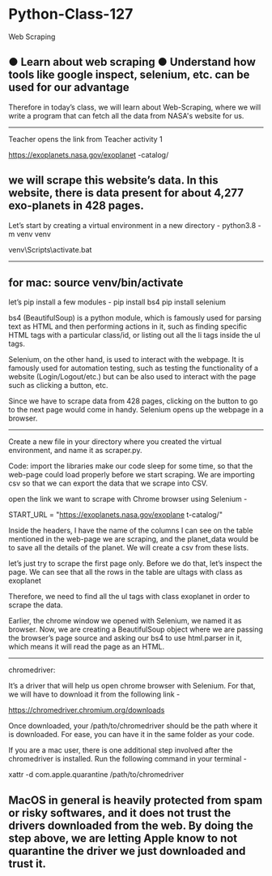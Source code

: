 # Python-Class-127
Web Scraping

● Learn about web scraping
● Understand how tools like google inspect, selenium, etc. can
be used for our advantage
-----------------------------------------

 
Therefore in today’s class, we will learn about Web-Scraping, where we will write a program that can fetch all the data from NASA's website for us.

-------------------------------------------------------------------------------

Teacher opens the link from Teacher activity 1

https://exoplanets.nasa.gov/exoplanet -catalog/


we will scrape this website’s data. In this website, there is data present for about 4,277 exo-planets in 428 pages. 
---------------------------------------------------------
Let’s start by creating a virtual environment in a new directory -
python3.8 -m venv venv

venv\Scripts\activate.bat

---------------------
for mac:
source venv/bin/activate
-------------------------
let’s pip install a few modules -
pip install bs4
pip install selenium

bs4 (​BeautifulSoup​) ​is a python module, which is famously used for parsing text as HTML and then performing actions in it, such as finding specific HTML tags with a particular class/id, or listing out all the li tags inside the ul tags.



Selenium, on the other hand, is used to interact with the webpage. It is famously used for automation testing, such as testing the functionality of a website (Login/Logout/etc.) but can be also used to interact with the page such as clicking a button, etc.


Since we have to scrape data from 428 pages, clicking on the button to go to the next page would come in handy.
Selenium opens up the webpage in a browser.

-----------------------------------------------------------

Create a new file in your directory where you created the virtual environment, and name it as scraper.py.

Code:
import the libraries
make our code sleep for some time, so that the web-page could load properly before we start scraping. We are importing csv so that we can export the data that we scrape into CSV.

open the link we want to scrape with Chrome browser using Selenium -

 START_URL​ ​= "https://exoplanets.nasa.gov/exoplane t-catalog/"
 
 
 Inside the headers, I have the name of the columns I can see on the table mentioned in the web-page we are scraping, and the planet_data would be to save all the details of the planet. We will create a csv from these lists.
 
 
 let’s just try to scrape the first page only.
Before we do that, let’s inspect the page. We can see that all the rows in the table are ​ul​ tags with ​class​ as exoplanet​


Therefore, we need to find all the ul tags with class exoplanet in order to scrape the data.

Earlier, the chrome window we opened with Selenium, we named it as browser. Now, we are creating a BeautifulSoup object where we are
passing the browser’s page source and asking our bs4 to use html.parser in it, which means it will read the page as an HTML.



---------------------------------
chromedriver:

It’s a driver that will help us open chrome browser with Selenium. For that, we will have to download it from the following link -

https://chromedriver.chromium.org/downloads

Once downloaded, your /path/to/chromedriver​ should be the path where it is downloaded. 
For ease, you can have it in the same folder as your code.


If you are a mac user, there is one additional step involved after the chromedriver is installed. Run the following command in your terminal -

 xattr -d com.apple.quarantine /path/to/chromedriver

MacOS in general is heavily protected from spam or risky softwares, and it does not trust the drivers downloaded from the web. By doing the step above, we are letting Apple know to not quarantine the driver we just downloaded and trust it.
-----------------------------------------------------------------------
